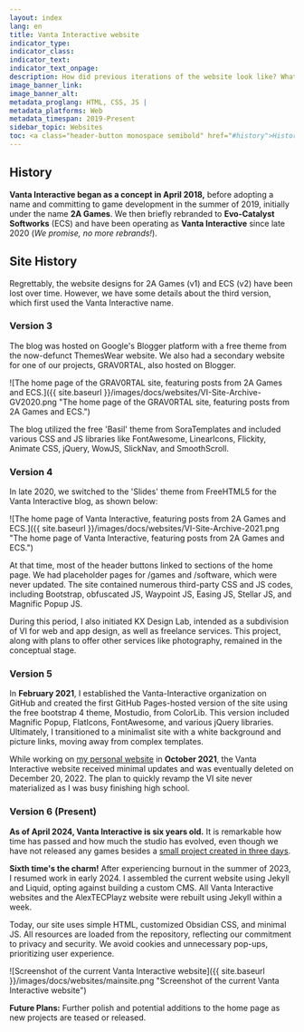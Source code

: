 ```yaml
---
layout: index
lang: en
title: Vanta Interactive website
indicator_type:
indicator_class:
indicator_text:
indicator_text_onpage:
description: How did previous iterations of the website look like? What's the history behind them? How were they made?
image_banner_link: 
image_banner_alt: 
metadata_proglang: HTML, CSS, JS |
metadata_platforms: Web
metadata_timespan: 2019-Present
sidebar_topic: Websites
toc: <a class="header-button monospace semibold" href="#history">History</a><br><a class="header-button monospace medium" href="#site-history">Site History</a><br><a class="header-button monospace regular" href="#version-3">Version 3</a><br><a class="header-button monospace regular" href="#version-4">Version 4</a><br><a class="header-button monospace regular" href="#version-5">Version 5</a><br><a class="header-button monospace regular" href="#version-6-present">Version 6 (Present)</a>
---
```


## History

**Vanta Interactive began as a concept in April 2018,** before adopting a name and committing to game development in the summer of 2019, initially under the name **2A Games**. We then briefly rebranded to **Evo-Catalyst Softworks** (ECS) and have been operating as **Vanta Interactive** since late 2020 (*We promise, no more rebrands!*).

## Site History

Regrettably, the website designs for 2A Games (v1) and ECS (v2) have been lost over time. However, we have some details about the third version, which first used the Vanta Interactive name.

### Version 3

The blog was hosted on Google's Blogger platform with a free theme from the now-defunct ThemesWear website. We also had a secondary website for one of our projects, GRAV0RTAL, also hosted on Blogger.

![The home page of the GRAV0RTAL site, featuring posts from 2A Games and ECS.]({{ site.baseurl }}/images/docs/websites/VI-Site-Archive-GV2020.png "The home page of the GRAV0RTAL site, featuring posts from 2A Games and ECS.")

The blog utilized the free 'Basil' theme from SoraTemplates and included various CSS and JS libraries like FontAwesome, LinearIcons, Flickity, Animate CSS, jQuery, WowJS, SlickNav, and SmoothScroll.

### Version 4

In late 2020, we switched to the 'Slides' theme from FreeHTML5 for the Vanta Interactive blog, as shown below:

![The home page of Vanta Interactive, featuring posts from 2A Games and ECS.]({{ site.baseurl }}/images/docs/websites/VI-Site-Archive-2021.png "The home page of Vanta Interactive, featuring posts from 2A Games and ECS.")

At that time, most of the header buttons linked to sections of the home page. We had placeholder pages for /games and /software, which were never updated. The site contained numerous third-party CSS and JS codes, including Bootstrap, obfuscated JS, Waypoint JS, Easing JS, Stellar JS, and Magnific Popup JS.

During this period, I also initiated KX Design Lab, intended as a subdivision of VI for web and app design, as well as freelance services. This project, along with plans to offer other services like photography, remained in the conceptual stage.

### Version 5

In **February 2021**, I established the Vanta-Interactive organization on GitHub and created the first GitHub Pages-hosted version of the site using the free bootstrap 4 theme, Mostudio, from ColorLib. This version included Magnific Popup, FlatIcons, FontAwesome, and various jQuery libraries. Ultimately, I transitioned to a minimalist site with a white background and picture links, moving away from complex templates.

While working on [my personal website](https://web.archive.org/web/20211001172806/https://alexhowell2a.github.io/) in **October 2021**, the Vanta Interactive website received minimal updates and was eventually deleted on December 20, 2022. The plan to quickly revamp the VI site never materialized as I was busy finishing high school.

### Version 6 (Present)

**As of April 2024, Vanta Interactive is six years old.** It is remarkable how time has passed and how much the studio has evolved, even though we have not released any games besides a [small project created in three days](https://vantainteractive.com/en/games/JumpGame).

**Sixth time's the charm!** After experiencing burnout in the summer of 2023, I resumed work in early 2024. I assembled the current website using Jekyll and Liquid, opting against building a custom CMS. All Vanta Interactive websites and the AlexTECPlayz website were rebuilt using Jekyll within a week.

Today, our site uses simple HTML, customized Obsidian CSS, and minimal JS. All resources are loaded from the repository, reflecting our commitment to privacy and security. We avoid cookies and unnecessary pop-ups, prioritizing user experience.

![Screenshot of the current Vanta Interactive website]({{ site.baseurl }}/images/docs/websites/mainsite.png "Screenshot of the current Vanta Interactive website")

**Future Plans:** Further polish and potential additions to the home page as new projects are teased or released.

